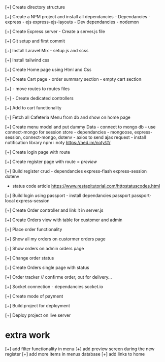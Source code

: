 [+] Create directory structure

[+] Create a NPM project and install all dependancies - Dependancies - express - ejs express-ejs-layouts - Dev dependancies - nodemon

[+] Create Express server - Create a server.js file

[+] Git setup and first commit

[+] Install Laravel Mix - setup js and scss

[+] Install tailwind css

[+] Create Home page using Html and Css

[+] Create Cart page - order summary section - empty cart section

[+] - move routes to routes files

[+] - Create dedicated controllers

[+] Add to cart functionality

[+] Fetch all Cafeteria Menu from db and show on home page

[+] Create menu model and put dummy Data - connect to mongo db - use connect-mongo for session store - dependancies - mongoose, express-session, connect-mongo, dotenv - axios to send ajax request - install notification library npm i noty https://ned.im/noty/#/

[+] Create login page with route

[+] Create register page with route = _preview_

[+] Build register crud - dependancies express-flash express-session dotenv

- status code article https://www.restapitutorial.com/httpstatuscodes.html

[+] Build login using passport - install dependancies passport passport-local express-session

[+] Create Order controller and link it in server.js

[+] Create Orders view with table for customer and admin

[+] Place order functionality

[+] Show all my orders on custormer orders page

[+] Show orders on admin orders page

[+] Change order status

[+] Create Orders single page with status

[+] Order tracker // confirme order, out for delivery...

[+] Socket connection - dependancies socket.io

[+] Create mode of payment

[+] Build project for deployment

[+] Deploy project on live server

<h1>extra work </h1>

[+] add filter functionality in menu
[+] add preview screen during the new register
[+] add more items in menus database
[+] add links to home
